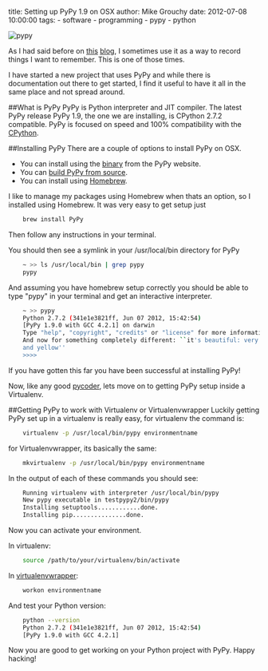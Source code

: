 title: Setting up PyPy 1.9 on OSX
author: Mike Grouchy
date: 2012-07-08 10:00:00
tags:
    - software
    - programming
    - pypy
    - python

![pypy](http://pypy.org/image/pypy-logo.png)

As I had said before on [this](http://mikegrouchy.com/blog/setting-up-nginx-with-ssl-and-godaddy.html) [blog](http://mikegrouchy.com/blog/great-django-test-talks.html), I sometimes use it as a way to record things I want to remember. This is one of those times.

I have started a new project that uses PyPy and while there is documentation out there to get started, I find it useful to have it all in the same place and not spread around.

##What is PyPy
PyPy is Python interpreter and JIT compiler. The latest PyPy release PyPy 1.9, the one we are installing, is CPython 2.7.2 compatible. PyPy is focused on speed and 100% compatibility with the [CPython](http://en.wikipedia.org/wiki/CPython).

##Installing PyPy
There are a couple of options to install PyPy on OSX.

* You can install using the [binary](https://bitbucket.org/pypy/pypy/downloads/pypy-1.9-osx64.tar.bz2) from the PyPy website.
* You can [build PyPy from source](http://pypy.org/download.html#building-from-source).
* You can install using [Homebrew](http://mxcl.github.com/homebrew/).

I like to manage my packages using Homebrew when thats an option, so I installed using Homebrew.
It was very easy to get setup just

```sh
	brew install PyPy
```

Then follow any instructions in your terminal.

You should then see a symlink in your /usr/local/bin directory for PyPy

```sh
	~ >> ls /usr/local/bin | grep pypy
	pypy
```

And assuming you have homebrew setup correctly you should be able to type "pypy" in your terminal and get an interactive interpreter.

```sh
	~ >> pypy
	Python 2.7.2 (341e1e3821ff, Jun 07 2012, 15:42:54)
	[PyPy 1.9.0 with GCC 4.2.1] on darwin
	Type "help", "copyright", "credits" or "license" for more information.
	And now for something completely different: ``it's beautiful: very rectangular
	and yellow''
	>>>>
```

If you have gotten this far you have been successful at installing PyPy!

Now, like any good [pycoder](http://pycoders.com), lets move on to getting PyPy setup inside a Virtualenv.


##Getting PyPy to work with Virtualenv or Virtualenvwrapper
Luckily getting PyPy set up in a virtualenv is really easy, for virtualenv the command is:

```sh
	virtualenv -p /usr/local/bin/pypy environmentname
```

for Virtualenvwrapper, its basically the same:

```sh
	mkvirtualenv -p /usr/local/bin/pypy environmentname
```

In the output of each of these commands you should see:

```sh
	Running virtualenv with interpreter /usr/local/bin/pypy
	New pypy executable in testpypy2/bin/pypy
	Installing setuptools............done.
	Installing pip...............done.
```

Now you can activate your environment.

In virtualenv:

```sh
	source /path/to/your/virtualenv/bin/activate
```

In [virtualenvwrapper](http://www.doughellmann.com/projects/virtualenvwrapper/):

```sh
	workon environmentname
```

And test your Python version:

```sh
	python --version
	Python 2.7.2 (341e1e3821ff, Jun 07 2012, 15:42:54)
	[PyPy 1.9.0 with GCC 4.2.1]
```

Now you are good to get working on your Python project with PyPy. Happy hacking!
